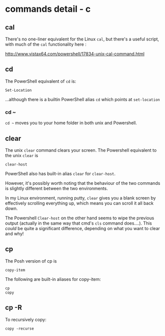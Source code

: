# commands detail - c

## cal

There's no one-liner equivalent for the Linux `cal`, but there's a useful script, with much of the `cal` functionality here :

<a href="http://www.vistax64.com/powershell/17834-unix-cal-command.html">http://www.vistax64.com/powershell/17834-unix-cal-command.html</a>

## cd
The PowerShell equivalent of `cd` is:

````
Set-Location 
````

...although there is a builtin PowerShell alias `cd` which points at `set-location`

### cd ~
`cd ~` moves you to your home folder in both unix and Powershell.

## clear
The unix `clear` command clears your screen. The Powershell equivalent to the unix `clear` is

````
clear-host
````

PowerShell also has built-in alias `clear` for `clear-host`.

However, it's possibly worth noting that the behaviour of the two commands is slightly different between the two environments.

In my Linux environment, running putty, `clear` gives you a blank screen by effectively scrolling everything up, which means you can scroll it all back down.  

The Powershell `Clear-host` on the other hand seems to wipe the previous output (actually in the same way that cmd's `cls` command does....). This <i>could</i> be quite a significant difference, depending on what you want to clear and why!  

## cp

The Posh version of cp is

````
copy-item

````
The following are built-in aliases for copy-item:

````
cp
copy
````

## cp -R

To recursively copy:

````
copy -recurse
````

